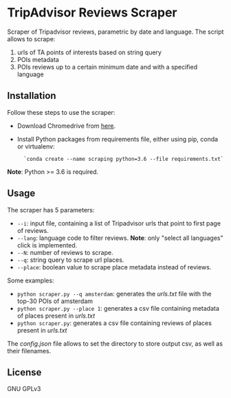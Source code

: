 # TripAdvisor Reviews Scraper

Scraper of Tripadvisor reviews, parametric by date and language.
The script allows to scrape:
1. urls of TA points of interests based on string query
2. POIs metadata
3. POIs reviews up to a certain minimum date and with a specified language


## Installation
Follow these steps to use the scraper:
- Download Chromedrive from [here](https://chromedriver.storage.googleapis.com/index.html?path=2.45/).
- Install Python packages from requirements file, either using pip, conda or virtualenv:

        `conda create --name scraping python=3.6 --file requirements.txt`

**Note**: Python >= 3.6 is required.

## Usage
The scraper has 5 parameters:
- `--i`: input file, containing a list of Tripadvisor urls that point to first page of reviews.
- `--lang`: language code to filter reviews.
**Note**: only "select all languages" click is implemented.
- `--N`: number of reviews to scrape.
- `--q`: string query to scrape url places.
- `--place`: boolean value to scrape place metadata instead of reviews.

Some examples:

- `python scraper.py --q amsterdam`: generates the _urls.txt_ file with the top-30 POIs of amsterdam
- `python scraper.py --place 1`: generates a csv file containing metadata of places present in _urls.txt_
- `python scraper.py`: generates a csv file containing reviews of places present in _urls.txt_

The _config.json_ file allows to set the directory to store output csv, as well as their filenames.


## License
GNU GPLv3
